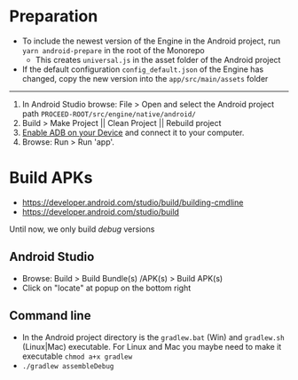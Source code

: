 # Preparation

- To include the newest version of the Engine in the Android project, run `yarn android-prepare` in the root of the Monorepo
  - This creates `universal.js` in the asset folder of the Android project
- If the default configuration `config_default.json` of the Engine has changed, copy the new version into the `app/src/main/assets` folder

---

1. In Android Studio browse: File > Open and select the Android project path `PROCEED-ROOT/src/engine/native/android/`
2. Build > Make Project || Clean Project || Rebuild project
3. [Enable ADB on your Device](https://developer.android.com/studio/command-line/adb#Enabling) and connect it to your computer.
4. Browse: Run > Run 'app'.

# Build APKs

- https://developer.android.com/studio/build/building-cmdline
- https://developer.android.com/studio/build

Until now, we only build _debug_ versions

## Android Studio

- Browse: Build > Build Bundle(s) /APK(s) > Build APK(s)
- Click on "locate" at popup on the bottom right

## Command line

- In the Android project directory is the `gradlew.bat` (Win) and `gradlew.sh` (Linux|Mac) executable. For Linux and Mac you maybe need to make it executable `chmod a+x gradlew`
- `./gradlew assembleDebug`
